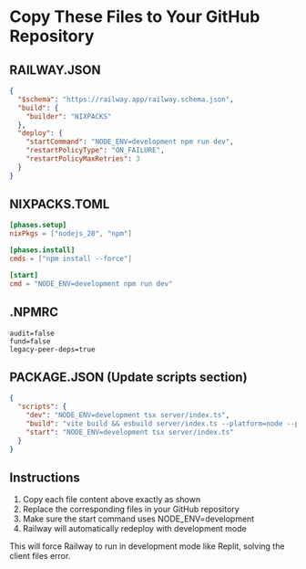 # Copy These Files to Your GitHub Repository

## RAILWAY.JSON
```json
{
  "$schema": "https://railway.app/railway.schema.json",
  "build": {
    "builder": "NIXPACKS"
  },
  "deploy": {
    "startCommand": "NODE_ENV=development npm run dev",
    "restartPolicyType": "ON_FAILURE",
    "restartPolicyMaxRetries": 3
  }
}
```

## NIXPACKS.TOML
```toml
[phases.setup]
nixPkgs = ["nodejs_20", "npm"]

[phases.install]
cmds = ["npm install --force"]

[start]
cmd = "NODE_ENV=development npm run dev"
```

## .NPMRC
```
audit=false
fund=false
legacy-peer-deps=true
```

## PACKAGE.JSON (Update scripts section)
```json
{
  "scripts": {
    "dev": "NODE_ENV=development tsx server/index.ts",
    "build": "vite build && esbuild server/index.ts --platform=node --packages=external --bundle --format=esm --outdir=dist",
    "start": "NODE_ENV=development tsx server/index.ts"
  }
}
```

## Instructions
1. Copy each file content above exactly as shown
2. Replace the corresponding files in your GitHub repository
3. Make sure the start command uses NODE_ENV=development
4. Railway will automatically redeploy with development mode

This will force Railway to run in development mode like Replit, solving the client files error.